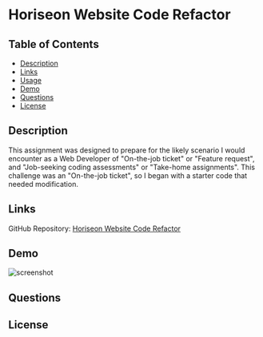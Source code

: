 # Horiseon Website Code Refactor

## Table of Contents
* [Description](#description)
* [Links](#links)
* [Usage](#usage)
* [Demo](#demo)
* [Questions](#questions)
* [License](#license)

## Description
This assignment was designed to prepare for the likely scenario I would encounter as a Web Developer of "On-the-job ticket" or "Feature request", and "Job-seeking coding assessments" or "Take-home assignments". This challenge was an "On-the-job ticket", so I began with a starter code that needed modification. 

## Links

GitHub Repository: [Horiseon Website Code Refactor](https://github.com/kdrummond528/Horiseon)

## Demo

![screenshot]()

## Questions 


## License